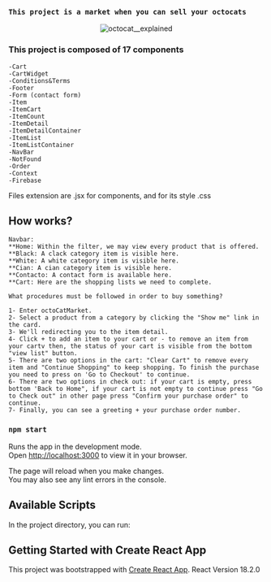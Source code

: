 ### `This project is a market when you can sell your octocats`
<p align="center">
<img src="https://myoctocat.com/assets/images/base-octocat.svg" alt="octocat__explained"/>
</p>


### This project is composed of 17 components
```
-Cart
-CartWidget
-Conditions&Terms
-Footer
-Form (contact form)
-Item
-ItemCart
-ItemCount
-ItemDetail
-ItemDetailContainer
-ItemList
-ItemListContainer
-NavBar
-NotFound
-Order
-Context
-Firebase
```

Files extension are .jsx for components, and for its style .css

## How works?
```
Navbar:
**Home: Within the filter, we may view every product that is offered.
**Black: A clack category item is visible here.
**White: A white category item is visible here.
**Cian: A cian category item is visible here.
**Contacto: A contact form is available here.
**Cart: Here are the shopping lists we need to complete.

What procedures must be followed in order to buy something?

1- Enter octoCatMarket.
2- Select a product from a category by clicking the "Show me" link in the card.
3- We'll redirecting you to the item detail.
4- Click + to add an item to your cart or - to remove an item from your cartv then, the status of your cart is visible from the bottom "view list" button.
5- There are two options in the cart: "Clear Cart" to remove every item and "Continue Shopping" to keep shopping. To finish the purchase you need to press on 'Go to Checkout' to continue.
6- There are two options in check out: if your cart is empty, press bottom 'Back to Home", if your cart is not empty to continue press "Go to Check out" in other page press "Confirm your purchase order" to continue.
7- Finally, you can see a greeting + your purchase order number.
```

### `npm start`

Runs the app in the development mode.\
Open [http://localhost:3000](http://localhost:3000) to view it in your browser.

The page will reload when you make changes.\
You may also see any lint errors in the console.

## Available Scripts

In the project directory, you can run:
## Getting Started with Create React App

This project was bootstrapped with [Create React App](https://github.com/facebook/create-react-app).
React Version 18.2.0
